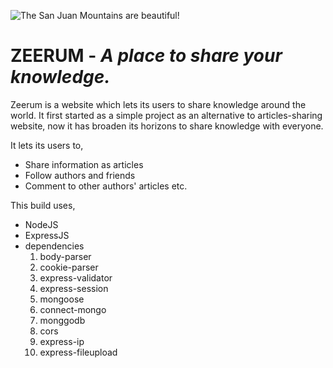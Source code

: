 ![The San Juan Mountains are beautiful!](https://github.com/Sandakan/Zeerum/edit/master/public/icon.png "San Juan Mountains")

# ZEERUM - *A place to share your knowledge.*
Zeerum is a website which lets its users to share knowledge around the world. It first started as a simple project as an alternative to articles-sharing website, now it has broaden its horizons to share knowledge with everyone. 

It lets its users to,
- Share information as articles
- Follow authors and friends
- Comment to other authors' articles etc.

This build uses,
- NodeJS
- ExpressJS
- dependencies
  1. body-parser
  2. cookie-parser
  3. express-validator
  4. express-session
  5. mongoose
  6. connect-mongo
  7. monggodb
  8. cors
  9. express-ip
  10. express-fileupload  



